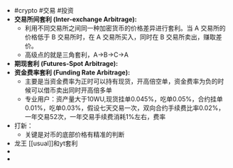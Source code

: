 - #crypto #交易 #投资
- **交易所间套利 (Inter-exchange Arbitrage):**
	- 利用不同交易所之间同一种加密货币的价格差异进行套利。当 A 交易所的价格低于 B 交易所时，在 A 交易所买入，同时在 B 交易所卖出，赚取差价。
	- 高级点的就是三角套利，A->B->C->A
- **期现套利 (Futures-Spot Arbitrage):**
- **资金费率套利 (Funding Rate Arbitrage):**
	- 主要是当资金费率为正时可以持有现货，开高倍空单，资金费率为负的时候可以借币卖出同时开高倍多单
	- 专业用户：资产量大于10WU,现货挂单0.045%，吃单0.05%，合约挂单0.01%，吃单0.03%，假设七天交易一次，双向合约手续费比率0.02%，一年交易52次，一年交易手续费消耗1%左右，费率
- 打新：
	- 关键是对币的底部价格有精准的判断
- 龙王 [[usual]]和yt套利
-
-